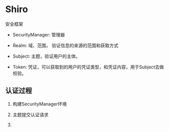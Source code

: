 # Shiro
安全框架

- SecurityManager: 管理器

- Realm: 域、范围， 验证信息的来源的范围和获取方式

- Subject:  主题，验证用户的主体。

- Token: 凭证，可以获取到的用户的凭证类型，和凭证内容，用于Subject去做校验。



## 认证过程

1. 构建SecurityManager环境

2. 主题提交认证请求

3. 